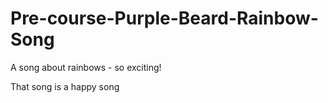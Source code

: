 # Pre-course-Purple-Beard-Rainbow-Song

A song about rainbows - so exciting!

That song is a happy song 
